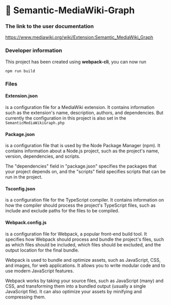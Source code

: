 # 🚀 Semantic-MediaWiki-Graph

### The link to the user documentation

https://www.mediawiki.org/wiki/Extension:Semantic_MediaWiki_Graph

### Developer information
This project has been created using **webpack-cli**, you can now run

```
npm run build
```

### Files

#### Extension.json 
is a configuration file for a MediaWiki extension. It contains information such as the extension's name, description, authors, and dependencies.
But currently the configuration in this project is also set in the `SemanticMediaWikiGraph.php` 

#### Package.json
is a configuration file that is used by the Node Package Manager (npm). It contains information about a Node.js project, such as the project's name, version, dependencies, and scripts.

The "dependencies" field in "package.json" specifies the packages that your project depends on, and the "scripts" field specifies scripts that can be run in the project.

#### Tsconfig.json
is a configuration file for the TypeScript compiler. It contains information on how the compiler should process the project's TypeScript files, such as include and exclude paths for the files to be compiled.

#### Webpack.config.js
is a configuration file for Webpack, a popular front-end build tool. It specifies how Webpack should process and bundle the project's files, such as which files should be included, which files should be excluded, and the output location for the final bundle.

Webpack is used to bundle and optimize assets, such as JavaScript, CSS, and images, for web applications. It allows you to write modular code and to use modern JavaScript features.

Webpack works by taking your source files, such as JavaScript (many) and CSS, and transforming them into a bundled output (usually a single JavaScript file). It can also optimize your assets by minifying and compressing them.